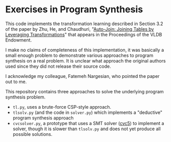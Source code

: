 # Exercises in Program Synthesis

This code implements the transformation learning described in Section
3.2 of the paper by Zhu, He, and Chaudhuri, "[Auto-Join: Joining Tables
by Leveraging Transformations](https://www.microsoft.com/en-us/research/wp-content/uploads/2016/12/autojoin-fullversion.pdf)" that appears in the Proceedings of the VLDB Endowment.

I make no claims of completeness of this implementation, it was
basically a small enough problem to demonstrate various approaches to
program synthesis on a real problem.  It is unclear what approach the
original authors used since they did not release their source code.

I acknowledge my colleague, Fatemeh Nargesian, who pointed the paper
out to me.

This repository contains three approaches to solve the underlying
program synthesis problem.

  - `tl.py`, uses a brute-force CSP-style approach.
  - `tlsolv.py` (and the code in `solver.py`) which implements a "deductive" program synthesis approach
  - `cvcsolver.py`, a prototype that uses a SMT solver ([cvc5](https://cvc5.github.io/)) to implement a solver, though it is slower than `tlsolv.py` and does not yet produce all possible solutions.



